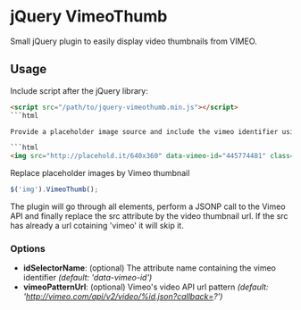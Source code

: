 jQuery VimeoThumb
==================

Small jQuery plugin to easily display video thumbnails from VIMEO.

## Usage

Include script after the jQuery library:

```html
<script src="/path/to/jquery-vimeothumb.min.js"></script>
```html

Provide a placeholder image source and include the vimeo identifier using the **data-vimeo-id** attribute. You can also specify the **small**, **medium** or **large** class to change the thumbnail size ( default: medium ).

```html
<img src="http://placehold.it/640x360" data-vimeo-id="445774481" class="large" />
```

Replace placeholder images by Vimeo thumbnail

```javascript
$('img').VimeoThumb();
```

The plugin will go through all elements, perform a JSONP call to the Vimeo API and finally replace the src attribute by the video thumbnail url. If the src has already a url cotaining 'vimeo' it will skip it.

### Options

* **idSelectorName**: (optional) The attribute name containing the vimeo identifier  *(default: 'data-vimeo-id')*
* **vimeoPatternUrl**: (optional) Vimeo's video API url pattern *(default: 'http://vimeo.com/api/v2/video/%id.json?callback=?')*